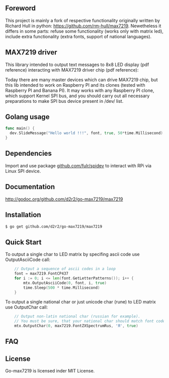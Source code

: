 ## Foreword

This project is mainly a fork of respective functionality originally written by Richard Hull in python: <https://github.com/rm-hull/max7219>. Newetheless it differs in some parts: refuse some functionality (works only with matrix led), include extra functionality (extra fonts, support of national languages).

## MAX7219 driver

This library intended to output text messages to 8x8 LED display (pdf reference) interacting with MAX7219 driver chip (pdf reference):

Today there are many master devices which can drive MAX7219 chip, but this lib intended to work on Raspberry PI and its clones (tested with Raspberry PI and Banana PI). It may works with any Raspberry PI clone, which support Kernel SPI bus, and you should carry out all necessary preparations to make SPI bus device present in /dev/ list.

## Golang usage

```go
func main() {
  dev.SlideMessage("Hello world !!!", font, true, 50*time.Millisecond)
}
```

## Dependencies

Import and use package [github.com/fulr/spidev](http://github.com/fulr/spidev) to interact with RPi via Linux SPI device.

## Documentation

http://godoc.org/github.com/d2r2/go-max7219/max7219

## Installation

```bash
$ go get github.com/d2r2/go-max7219/max7219
```

## Quick Start

To output a single char to LED matrix by specifing ascii code use OutputAsciiCode call:
```go
	// Output a sequence of ascii codes in a loop
	font = max7219.FontCP437
	for i := 0; i <= len(font.GetLetterPatterns()); i++ {
		mtx.OutputAsciiCode(0, font, i, true)
		time.Sleep(500 * time.Millisecond)
	}
```
To output a single national char or just unicode char (rune) to LED matrix use OutputChar call:
```go
	// Output non-latin national char (russian for example).
	// You must be sure, that your national char should match font code page.
	mtx.OutputChar(0, max7219.FontZXSpectrumRus, 'Я', true)
```

## FAQ

## License

Go-max7219 is licensed inder MIT License.
